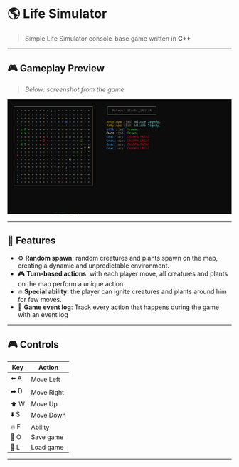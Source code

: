 # 🌎 Life Simulator

> Simple Life Simulator console-base game written in **C++** 

---

## 🎮 Gameplay Preview

> _Below: screenshot from the game_

![Gameplay](./LS1.png)


---

## 🔎 Features

- ⚙️ **Random spawn**: random creatures and plants spawn on the map, creating a dynamic and unpredictable environment.
- 🎮 **Turn-based actions**: with each player move, all creatures and plants on the map perform a unique action.
- 🔥 **Special ability**: the player can ignite creatures and plants around him for few moves.
- 📜 **Game event log**: Track every action that happens during the game with an event log

---

## 🎮 Controls

| Key              | Action      |
|------------------|-------------|
| ⬅️ A             | Move Left   |
| ➡️ D             | Move Right  |
| ⬆️ W             | Move Up     |
| ⬇️ S             | Move Down   |
| 🔥 F             | Ability     |
| 💾 O             | Save game   |
| 🔄 L             | Load game   |

---
